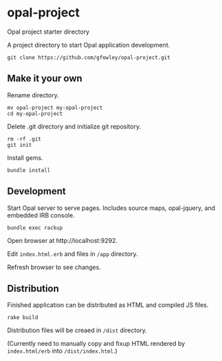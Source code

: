 # opal-project
Opal project starter directory

A project directory to start Opal application development.
```
git clone https://github.com/gfowley/opal-project.git
```
## Make it your own
Rename directory.
```
mv opal-project my-opal-project
cd my-opal-project
```
Delete .git directory and initialize git repository.
```
rm -rf .git
git init
```
Install gems.
```
bundle install
```
## Development
Start Opal server to serve pages. Includes source maps, opal-jquery, and embedded IRB console. 
```
bundle exec rackup
```
Open browser at http://localhost:9292.

Edit ```index.html.erb``` and files in ```/app``` directory.

Refresh browser to see changes.

## Distribution
Finished application can be distributed as HTML and compiled JS files.
```
rake build
```
Distribution files will be creaed in ```/dist``` directory.

(Currently need to manually copy and fixup HTML rendered by ```index.html/erb``` into ```/dist/index.html```.)
